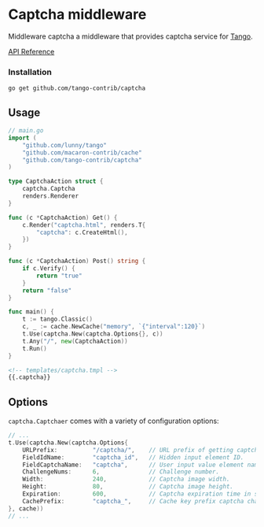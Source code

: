 # Captcha middleware

Middleware captcha a middleware that provides captcha service for [Tango](https://github.com/lunny/tango).

[API Reference](https://gowalker.org/github.com/tango-contrib/captcha)

### Installation

	go get github.com/tango-contrib/captcha

## Usage

```go
// main.go
import (
	"github.com/lunny/tango"
	"github.com/macaron-contrib/cache"
	"github.com/tango-contrib/captcha"
)

type CaptchaAction struct {
	captcha.Captcha
	renders.Renderer
}

func (c *CaptchaAction) Get() {
	c.Render("captcha.html", renders.T{
		"captcha": c.CreateHtml(),
	})
}

func (c *CaptchaAction) Post() string {
	if c.Verify() {
		return "true"
	}
	return "false"
}

func main() {
  	t := tango.Classic()
	c, _ := cache.NewCache("memory", `{"interval":120}`)
	t.Use(captcha.New(captcha.Options{}, c))
	t.Any("/", new(CaptchaAction))
	t.Run()
}
```

```html
<!-- templates/captcha.tmpl -->
{{.captcha}}
```

## Options

`captcha.Captchaer` comes with a variety of configuration options:

```go
// ...
t.Use(captcha.New(captcha.Options{
	URLPrefix:			"/captcha/", 	// URL prefix of getting captcha pictures.
	FieldIdName:		"captcha_id", 	// Hidden input element ID.
	FieldCaptchaName:	"captcha", 		// User input value element name in request form.
	ChallengeNums:		6, 				// Challenge number.
	Width:				240,			// Captcha image width.
	Height:				80,				// Captcha image height.
	Expiration:			600, 			// Captcha expiration time in seconds.
	CachePrefix:		"captcha_", 	// Cache key prefix captcha characters.
}, cache))
// ...
```
